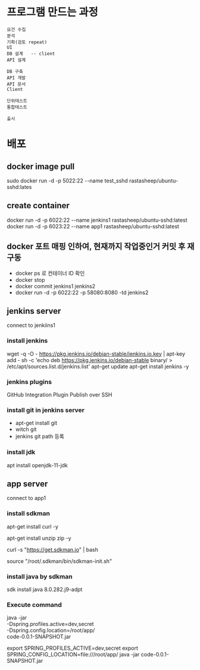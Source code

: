 # 프로그램 만드는 과정

```
요건 수집
분석
기획(검토 repeat)
UI
DB 설계   -- client
API 설계

DB 구축
API 개발
API 문서
Client

단위테스트
통합테스트

출시
```

# 배포

## docker image pull
sudo docker run -d -p 5022:22 --name test_sshd rastasheep/ubuntu-sshd:lates

## create container
docker run -d -p 6022:22 --name jenkins1 rastasheep/ubuntu-sshd:latest
docker run -d -p 6023:22 --name app1 rastasheep/ubuntu-sshd:latest

## docker 포트 매핑 인하여, 현재까지 작업중인거 커밋 후 재구동
- docker ps 로 컨테이너 ID 확인
- docker stop <CONTAINER ID>
- docker commit jenkins1 jenkins2
- docker run -d -p 6022:22 -p 58080:8080 -td jenkins2

## jenkins server
connect to jenkiins1

### install jenkins
wget -q -O - https://pkg.jenkins.io/debian-stable/jenkins.io.key | apt-key add -
sh -c 'echo deb https://pkg.jenkins.io/debian-stable binary/ > \
/etc/apt/sources.list.d/jenkins.list'
apt-get update
apt-get install jenkins -y

### jenkins plugins
GitHub Integration Plugin
Publish over SSH

### install git in jenkins server
- apt-get install git
- witch git
- jenkins git path 등록

### install jdk
apt install openjdk-11-jdk

## app server
connect to app1

### install sdkman
apt-get install curl -y

apt-get install unzip zip -y

curl -s "https://get.sdkman.io" | bash

source "/root/.sdkman/bin/sdkman-init.sh"

### install java by sdkman
sdk install java 8.0.282.j9-adpt


### Execute command
java -jar  \
-Dspring.profiles.active=dev,secret \
-Dspring.config.location=/root/app/ \
code-0.0.1-SNAPSHOT.jar

export SPRING_PROFILES_ACTIVE=dev,secret
export SPRING_CONFIG_LOCATION=file:///root/app/
java -jar code-0.0.1-SNAPSHOT.jar
